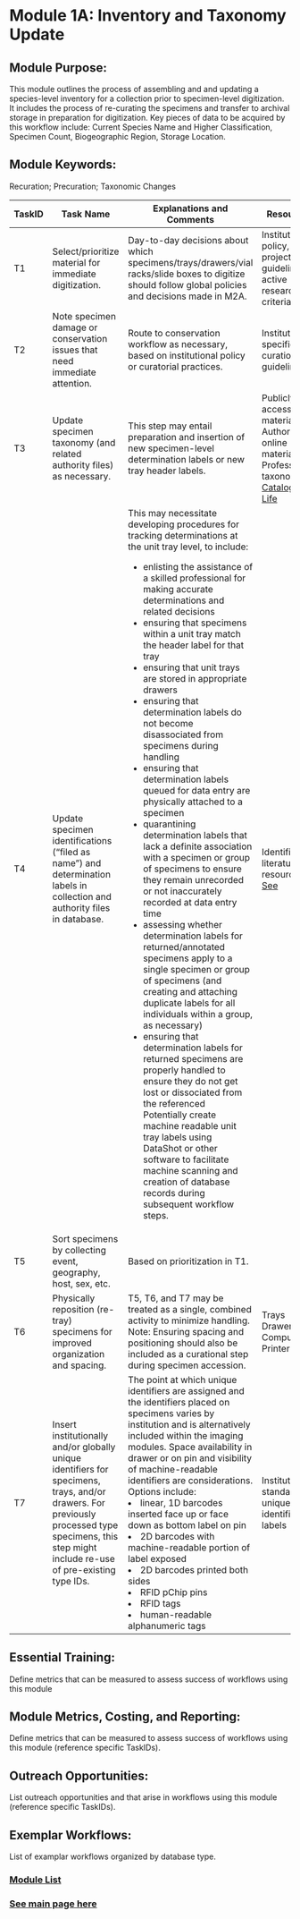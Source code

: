 # Module 1A: Inventory and Taxonomy Update

## Module Purpose: 
This module outlines the process of assembling and and updating a species-level inventory for a collection prior to specimen-level digitization. It includes the process of re-curating the specimens and transfer to archival storage in preparation for digitization. Key pieces of data to be acquired by this workflow include: Current Species Name and Higher Classification, Specimen Count, Biogeographic Region, Storage Location.

## Module Keywords: 
Recuration; Precuration; Taxonomic Changes


| TaskID | Task Name | Explanations and Comments | Resources |
|--------|-----------|---------------------------|-----------|
|T1|Select/prioritize material for immediate digitization.|Day-to-day decisions about which specimens/trays/drawers/vial racks/slide boxes to digitize should follow global policies and decisions made in M2A.|Institutional policy, project guidelines, active research criteria, etc.|
|T2|Note specimen damage or conservation issues that need immediate attention.|Route to conservation workflow as necessary, based on institutional policy or curatorial practices.|Institutionally specific curation guidelines.|
|T3|Update specimen taxonomy (and related authority files) as necessary.|This step may entail preparation and insertion of new specimen-level determination labels or new tray header labels.|Publicly accessible materials, Authoritative online materials, Professional taxonomists, [Catalogue of Life](https://www.catalogue.life/)|
|T4|Update specimen identifications (“filed as name”) and determination labels in collection and authority files in database.|This may necessitate developing procedures for tracking determinations at the unit tray level, to include:<ul><li>enlisting the assistance of a skilled professional for making accurate determinations and related decisions</li><li>ensuring that specimens within a unit tray match the header label for that tray</li><li>ensuring that unit trays are stored in appropriate drawers</li><li>ensuring that determination labels do not become disassociated from specimens during handling</li><li>ensuring that determination labels queued for data entry are physically attached to a specimen</li><li>quarantining determination labels that lack a definite association with a specimen or group of specimens to ensure they remain unrecorded or not inaccurately recorded at data entry time</li><li>assessing whether determination labels for returned/annotated specimens apply to a single specimen or group of specimens (and creating and attaching duplicate labels for all individuals within a group, as necessary)</li><li>ensuring that determination labels for returned specimens are properly handled to ensure they do not get lost or dissociated from the referenced</li>  Potentially create machine readable unit tray labels using DataShot or other software to facilitate machine scanning and creation of database records during subsequent workflow steps.|Identification literature and resources [See](http://ecnweb.org/sites/default/files/12_Eastwood_2010.pdf)|
|T5|Sort specimens by collecting event, geography, host, sex, etc.|Based on prioritization in T1.||
|T6|Physically reposition (re-tray) specimens for improved organization and spacing.|T5, T6, and T7 may be treated as a single, combined activity to minimize handling.  Note: Ensuring spacing and positioning should also be included as a curational step during specimen accession.|Trays  Drawers  Computer  Printer|
|T7|Insert institutionally and/or globally unique identifiers for specimens, trays, and/or drawers.  For previously processed type specimens, this step might include re-use of pre-existing type IDs.|The point at which unique identifiers are assigned and the identifiers placed on specimens varies by institution and is alternatively included within the imaging modules. Space availability in drawer or on pin and visibility of machine-readable identifiers are considerations. Options include:  <li>linear, 1D barcodes inserted face up or face down as bottom label on pin</li><li>2D barcodes with machine-readable portion of label exposed</li><li>2D barcodes printed both sides</li><li>RFID pChip pins</li><li>RFID tags</li><li>human-readable alphanumeric tags</li>|Institution-standard unique identifier labels|

## Essential Training: 
Define metrics that can be measured to assess success of workflows using this module

## Module Metrics, Costing, and Reporting: 
Define metrics that can be measured to assess success of workflows using this module (reference specific TaskIDs).

## Outreach Opportunities: 
List outreach opportunities and that arise in workflows using this module (reference specific TaskIDs).

## Exemplar Workflows: 
List of examplar workflows organized by database type.

### [Module List](https://entcollnet.github.io/BugFlow/modules/)
### [See main page here](https://entcollnet.github.io/BugFlow/)
